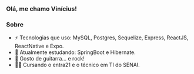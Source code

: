 ### Olá, me chamo Vinícius!

<h3> Sobre </h3>

- ⚡ Tecnologias que uso: MySQL, Postgres, Sequelize, Express, ReactJS, ReactNative e Expo.
- 🌱 Atualmente estudando: SpringBoot e Hibernate.
- 🎸 Gosto de guitarra... e rock!
- 👨‍💻 Cursando o entra21 e o técnico em TI do SENAI.
